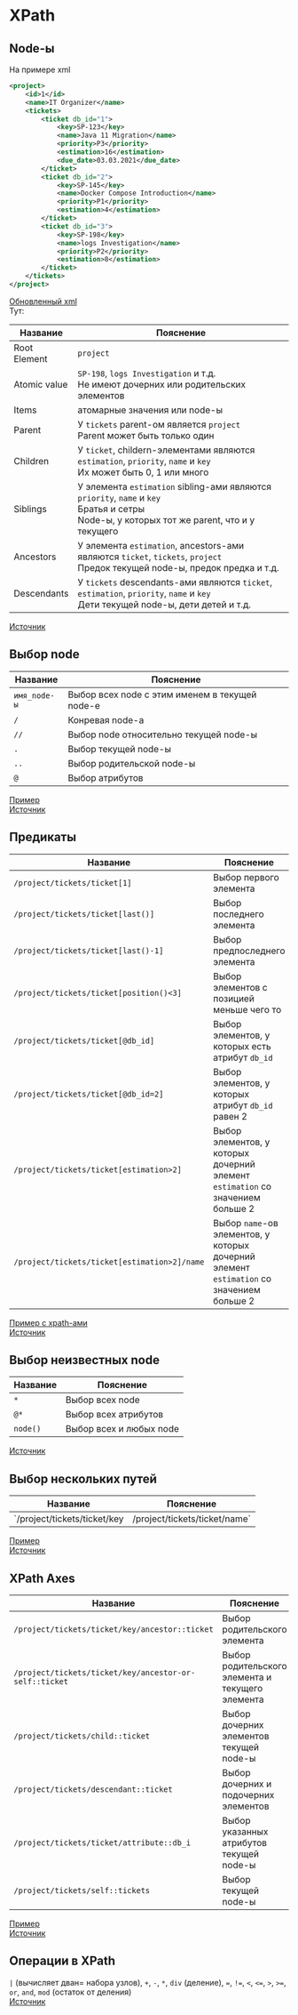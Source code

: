 # XPath
## Node-ы
На примере xml
```xml
<project>
    <id>1</id>
    <name>IT Organizer</name>
    <tickets>
        <ticket db_id="1">
            <key>SP-123</key>
            <name>Java 11 Migration</name>
            <priority>P3</priority>
            <estimation>16</estimation>
            <due_date>03.03.2021</due_date>
        </ticket>
        <ticket db_id="2">
            <key>SP-145</key>
            <name>Docker Compose Introduction</name>
            <priority>P1</priority>
            <estimation>4</estimation>
        </ticket>
        <ticket db_id="3">
            <key>SP-198</key>
            <name>logs Investigation</name>
            <priority>P2</priority>
            <estimation>8</estimation>
        </ticket>
    </tickets>
</project>
```
[Обновленный xml](../7.1%20Язык%20XSL(T)/examples/data.xml)<br/>
Тут:

| Название | Пояснение |
| --- | --- |
| Root Element | `project` |
| Atomic value | `SP-198`, `logs Investigation` и т.д.<br/>Не имеют дочерних или родительских элементов |
| Items | атомарные значения или node-ы |
| Parent | У `tickets` parent-ом является `project`<br/>Parent может быть только один |
| Children | У `ticket`, childern-элементами являются `estimation`, `priority`, `name` и `key`<br/>Их может быть 0, 1 или много |
| Siblings | У элемента `estimation` sibling-ами являются `priority`, `name` и `key`<br/>Братья и сетры<br/>Node-ы, у которых тот же parent, что и у текущего |
| Ancestors | У элемента `estimation`, ancestors-ами являются `ticket`, `tickets`, `project`<br/>Предок текущей node-ы, предок предка и т.д. |
| Descendants | У `tickets` descendants-ами являются `ticket`, `estimation`, `priority`, `name` и `key`<br/>Дети текущей node-ы, дети детей и т.д. |

[Источник](https://www.w3schools.com/xml/xpath_nodes.asp)

## Выбор node
| Название | Пояснение |
| --- | --- |
| `имя_node-ы` | Выбор всех node с этим именем в текущей node-е |
| `/` | Конревая node-а |
| `//` | Выбор node относительно текущей node-ы |
| `.` | Выбор текущей node-ы |
| `..` | Выбор родительской node-ы |
| `@` | Выбор атрибутов |

[Пример](examples/viewer.html)<br/>
[Источник](https://www.w3schools.com/xml/xpath_syntax.asp)

## Предикаты
| Название | Пояснение |
| --- | --- |
| `/project/tickets/ticket[1]` | Выбор первого элемента |
| `/project/tickets/ticket[last()]` | Выбор последнего элемента |
| `/project/tickets/ticket[last()-1]` | Выбор предпоследнего элемента |
| `/project/tickets/ticket[position()<3]` | Выбор элементов с позицией меньше чего то |
| `/project/tickets/ticket[@db_id]` | Выбор элементов, у которых есть атрибут `db_id` |
| `/project/tickets/ticket[@db_id=2]` | Выбор элементов, у которых атрибут `db_id` равен 2 |
| `/project/tickets/ticket[estimation>2]` | Выбор элементов, у которых дочерний элемент `estimation` со значением больше 2 |
| `/project/tickets/ticket[estimation>2]/name` | Выбор `name`-ов элементов, у которых дочерний элемент `estimation` со значением больше 2 |

[Пример с xpath-ами](examples/viewer.html)<br/>
[Источник](https://www.w3schools.com/xml/xpath_syntax.asp)

## Выбор неизвестных node
| Название | Пояснение |
| --- | --- |
| `*` | Выбор всех node |
| `@*` | Выбор всех атрибутов |
| `node()` | Выбор всех и любых node |

[Источник](https://www.w3schools.com/xml/xpath_syntax.asp)

## Выбор нескольких путей
| Название | Пояснение |
| --- | --- |
| `/project/tickets/ticket/key | /project/tickets/ticket/name` | Выбор и ключа, и имени |

[Пример](examples/viewer.html)<br/>
[Источник](https://www.w3schools.com/xml/xpath_syntax.asp)

## XPath Axes
| Название | Пояснение |
| --- | --- |
| `/project/tickets/ticket/key/ancestor::ticket` | Выбор родительского элемента |
| `/project/tickets/ticket/key/ancestor-or-self::ticket` | Выбор родительского элемента и текущего элемента |
| `/project/tickets/child::ticket` | Выбор дочерних элементов текущей node-ы |
| `/project/tickets/descendant::ticket` | Выбор дочерних и подочерних элементов |
| `/project/tickets/ticket/attribute::db_i` | Выбор указанных атрибутов текущей node-ы |
| `/project/tickets/self::tickets` | Выбор текущей node-ы |

[Пример](examples/viewer.html)<br/>
[Источник](https://www.w3schools.com/xml/xpath_axes.asp)

## Операции в XPath
`|` (вычисляет дван= набора узлов), `+`, `-`, `*`, `div` (деление), `=`, `!=`, `<`, `<=`, `>`, `>=`, `or`, `and`, `mod` (остаток от деления)<br/>
[Источник](https://www.w3schools.com/xml/xpath_operators.asp)

